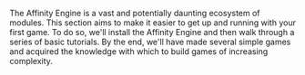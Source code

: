 The Affinity Engine is a vast and potentially daunting ecosystem of modules. This section aims to make it easier to get up and running with your first game. To do so, we'll install the Affinity Engine and then walk through a series of basic tutorials. By the end, we'll have made several simple games and acquired the knowledge with which to build games of increasing complexity.
